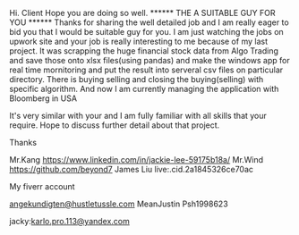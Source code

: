 Hi. Client Hope you are doing so well.
****** THE A SUITABLE GUY FOR YOU ******
Thanks for sharing the well detailed job and I am really eager to bid you that I would be suitable guy for you.
I am just watching the jobs on upwork site and your job is really interesting to me because of my last project. It was scrapping the huge financial stock data from Algo Trading and save those onto xlsx files(using pandas) and make the windows app for real time mornitoring and put the result into serveral csv files on particular directory.
There is buying selling and closing the buying(selling) with specific algorithm.
And now I am currently managing the application with Bloomberg in USA

It's very similar with your and I am fully familiar with all skills that your require.
Hope to discuss further detail about that project.

Thanks


Mr.Kang
https://www.linkedin.com/in/jackie-lee-59175b18a/
Mr.Wind
https://github.com/beyond7
James Liu
live:.cid.2a1845326ce70ac


My fiverr account

angekundigten@hustletussle.com
MeanJustin
Psh1998623


jacky:karlo.pro.113@yandex.com



